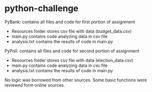 # python-challenge

PyBank: contains all files and code for first portion of assignment
- Resources folder stores csv file with data (budget_data.csv)
- main.py contains code analyzing data in csv file
- analysis.txt contains the results of code in main.py

PyPoll: contains all files and code for second portion of assignment
- Resources folder stores csv file with data (election_data.csv)
- main.py contains code analyzing data in csv file
- analysis.txt contains the results of code in main.py

No logic was borrowed from other sources. Some basic functions were reviewed form online sources.
